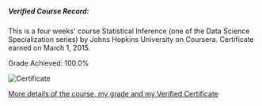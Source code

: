 ##### Verified Course Record:
This is a four weeks' course Statistical Inference (one of the Data Science Specialization series) by Johns Hopkins University on Coursera. Certificate earned on March 1, 2015.

Grade Achieved: 100.0%

![Certificate](https://github.com/lisalisadong/data-science/blob/master/statistical-inference/certificate.png)

[More details of the course, my grade and my Verified Certificate](https://www.coursera.org/account/accomplishments/records/NrmYP8pTqwmqPM2J)